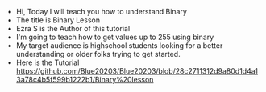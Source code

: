 - Hi, Today I will teach you how to understand Binary
- The title is Binary Lesson
- Ezra S is the Author of this tutorial 
- I'm going to teach how to get values up to 255 using binary
- My target audience is highschool students looking for a better understanding or older folks trying to get started.
- Here is the Tutorial https://github.com/Blue20203/Blue20203/blob/28c2711312d9a80d1d4a13a78c4b5f599b1222b1/Binary%20lesson 

<!---
Blue20203/Blue20203 is a ✨ special ✨ repository because its `README.md` (this file) appears on your GitHub profile.
You can click the Preview link to take a look at your changes.
--->
